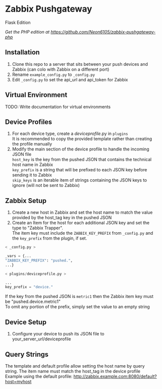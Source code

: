 # Zabbix Pushgateway
Flask Edition

_Get the PHP edition at https://github.com/Neon6105/zabbix-pushgateway-php_
  
## Installation
1. Clone this repo to a server that sits between your push devices and Zabbix (can colo with Zabbix on a different port)  
1. Rename `example_config.py` to `_config.py`  
1. Edit `_config.py` to set the api_url and api_token for Zabbix

## Virtual Environment
TODO: Write documentation for virtual environments  

## Device Profiles
1. For each device type, create a _deviceprofile_.py in `plugins`  
   It is recommended to copy the provided template rather than creating the profile manually  
1. Modify the main section of the device profile to handle the incoming JSON file  
`host_key` is the key from the pushed JSON that contains the technical host name in Zabbix  
`key_prefix` is a string that will be prefixed to each JSON key before sending it to Zabbix  
`skip_keys` is an iterable item of strings containing the JSON keys to ignore (will not be sent to Zabbix)  

## Zabbix Setup
1. Create a new host in Zabbix and set the host name to match the value provided by the host_tag key in the pushed JSON  
1. Create an Item for the host for each additional JSON key and set the type to "Zabbix Trapper".  
The item key must include the `ZABBIX_KEY_PREFIX` from `_config.py` and the `key_prefix` from the plugin, if set.  
```python
< _config.py >

_vars = {...
"ZABBIX_KEY_PREFIX": "pushed.",
...}
```
```python
< plugins/deviceprofile.py >

...
key_prefix = "device."
```
If the key from the pushed JSON is `metric1` then the Zabbix item key must be "pushed.device.metric1"  
To omit any portion of the prefix, simply set the value to an empty string  

## Device Setup
1. Configure your device to push its JSON file to your_server_url/deviceprofile

## Query Strings
The template and default profile allow setting the host name by query string. The item name must match the host_tag in the device profile  
Example using the default profile: http://zabbix.example.com:8080/default?host=myhost
